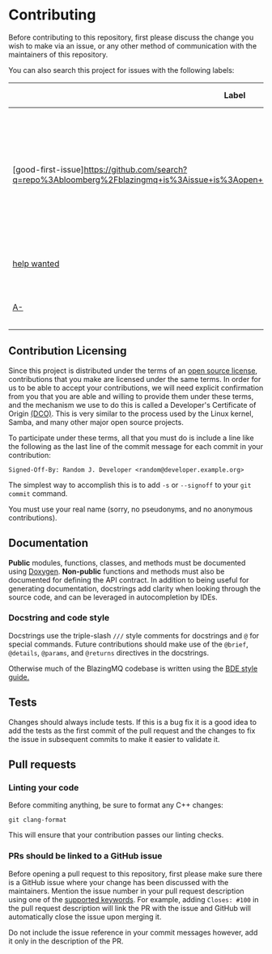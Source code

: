 # Contributing

Before contributing to this repository, first please discuss the change you wish to make via an
issue, or any other method of communication with the maintainers of this repository.

You can also search this project for issues with the following labels:

| Label                                                                                                                                       | Search Term                               | Description                                                                                                                                                        |
| ------------------------------------------------------------------------------------------------------------------------------------------- | ----------------------------------------- | ------------------------------------------------------------------------------------------------------------------------------------------------------------------ |
| [good-first-issue]https://github.com/search?q=repo%3Abloomberg%2Fblazingmq+is%3Aissue+is%3Aopen+label%3A%22good+first+issue%22&type=issues) | `is:issue is:open label:good first issue` | Recommended for first-time contributors! These are well-defined, and allow a user to get familiar with the project's workflow before tackling more complex issues. |
| [help wanted](https://github.com/search?q=repo%3Abloomberg%2Fblazingmq+is%3Aissue+is%3Aopen+label%3A%22help+wanted%22&type=issues)          | `is:issue is:open label:"help wanted"`    | General issues where contributors help is wanted.                                                                                                                  |
| [A-](https://github.com/bloomberg/blazingmq/labels?q=A)                                                                                     |                                           | Category for the *area* which this issue covers |

## Contribution Licensing

Since this project is distributed under the terms of an [open source license](LICENSE), contributions that
you make are licensed under the same terms. In order for us to be able to accept your contributions,
we will need explicit confirmation from you that you are able and willing to provide them under
these terms, and the mechanism we use to do this is called a Developer's Certificate of Origin
[(DCO)](https://github.com/bloomberg/.github/blob/main/DCO.md). This is very similar to the process
used by the Linux kernel, Samba, and many other major open source projects.

To participate under these terms, all that you must do is include a line like the following as the
last line of the commit message for each commit in your contribution:

    Signed-Off-By: Random J. Developer <random@developer.example.org>

The simplest way to accomplish this is to add `-s` or `--signoff` to your `git commit` command.

You must use your real name (sorry, no pseudonyms, and no anonymous contributions).

## Documentation

**Public** modules, functions, classes, and methods must be documented using [Doxygen][doxygen]. **Non-public** functions and methods must also be documented for defining the
API contract. In addition to being useful for generating documentation, docstrings add clarity when
looking through the source code, and can be leveraged in autocompletion by IDEs.

### Docstring and code style

Docstrings use the triple-slash `///` style comments for docstrings and `@` for special commands. Future contributions should make use of the `@brief`, `@details`, `@params`, and `@returns` directives in the docstrings.

Otherwise much of the BlazingMQ codebase is written using the [BDE style guide.](bde-style)

## Tests

Changes should always include tests. If this is a bug fix it is a good idea to add the tests as the
first commit of the pull request and the changes to fix the issue in subsequent commits to make it
easier to validate it.

## Pull requests

### Linting your code

Before commiting anything, be sure to format any C++ changes:

```shell
git clang-format
```

This will ensure that your contribution passes our linting checks.

### PRs should be linked to a GitHub issue

Before opening a pull request to this repository, first please make sure there is a GitHub issue
where your change has been discussed with the maintainers. Mention the issue number in your pull
request description using one of the
[supported keywords](https://help.github.com/articles/closing-issues-using-keywords/). For example,
adding `Closes: #100` in the pull request description will link the PR with the issue and GitHub
will automatically close the issue upon merging it.

Do not include the issue reference in your commit messages however, add it only in the description
of the PR.

<!-- LINKS -->

[doxygen]: https://www.doxygen.nl/ "Docstring Conventions"
[bde-style]: https://bloomberg.github.io/bde/knowledge_base/coding_standards.html "BDE Code Style Guide"

<!--
vim: tw=99:spell
-->
